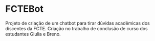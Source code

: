 # FCTEBot
Projeto de criação de um chatbot para tirar dúvidas acadêmicas dos discentes da FCTE. Criação no trabalho de conclusão de curso dos estudantes Giulia e Breno.
